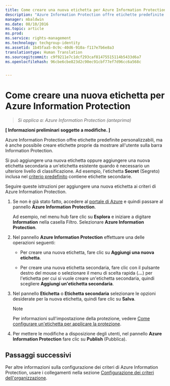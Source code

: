 ```yaml
---
title: Come creare una nuova etichetta per Azure Information Protection | Azure Rights Management
description: "Azure Information Protection offre etichette predefinite personalizzabili, ma è anche possibile creare etichette proprie da mostrare all'utente sulla barra Information Protection."
manager: mbaldwin
ms.date: 08/10/2016
ms.topic: article
ms.prod: 
ms.service: rights-management
ms.technology: techgroup-identity
ms.assetid: 1b45faa5-0c9c-40d6-910a-f117e7b6e8a3
translationtype: Human Translation
ms.sourcegitcommit: c9f9211e7c1dcf293caf81475515114b5433d6a7
ms.openlocfilehash: 96cbe6cbe823d2c90ec91cbf77ef7d96cc6a568c


---
```


# Come creare una nuova etichetta per Azure Information Protection

>*Si applica a: Azure Information Protection (anteprima)*

**[ Informazioni preliminari soggette a modifiche. ]**

Azure Information Protection offre etichette predefinite personalizzabili, ma è anche possibile creare etichette proprie da mostrare all'utente sulla barra Information Protection.

Si può aggiungere una nuova etichetta oppure aggiungere una nuova etichetta secondaria a un'etichetta esistente quando è necessario un ulteriore livello di classificazione. Ad esempio, l'etichetta **Secret** (Segreto) inclusa nel [criterio predefinito](configure-policy-default.md) contiene etichette secondarie.

Seguire queste istruzioni per aggiungere una nuova etichetta ai criteri di Azure Information Protection.

1. Se non è già stato fatto, accedere al [portale di Azure](https://portal.azure.com) e quindi passare al pannello **Azure Information Protection**. 
    
    Ad esempio, nel menu hub fare clic su **Esplora** e iniziare a digitare **Information** nella casella Filtro. Selezionare **Azure Information Protection**.

2. Nel pannello **Azure Information Protection** effettuare una delle operazioni seguenti:

    - Per creare una nuova etichetta, fare clic su **Aggiungi una nuova etichetta**.

    - Per creare una nuova etichetta secondaria, fare clic con il pulsante destro del mouse o selezionare il menu di scelta rapida (**...**) per l'etichetta per cui si vuole creare un'etichetta secondaria, quindi scegliere **Aggiungi un'etichetta secondaria**.

3. Nel pannello **Etichetta** o **Etichetta secondaria** selezionare le opzioni desiderate per la nuova etichetta, quindi fare clic su **Salva**.

    > [!NOTE]
    >Per informazioni sull'impostazione della protezione, vedere [Come configurare un'etichetta per applicare la protezione](configure-policy-protection.md).

4. Per mettere le modifiche a disposizione degli utenti, nel pannello **Azure Information Protection** fare clic su **Publish** (Pubblica).

## Passaggi successivi

Per altre informazioni sulla configurazione dei criteri di Azure Information Protection, usare i collegamenti nella sezione [Configurazione dei criteri dell'organizzazione](configure-policy.md#configuring-your-organization-s-policy).  





<!--HONumber=Aug16_HO4-->


